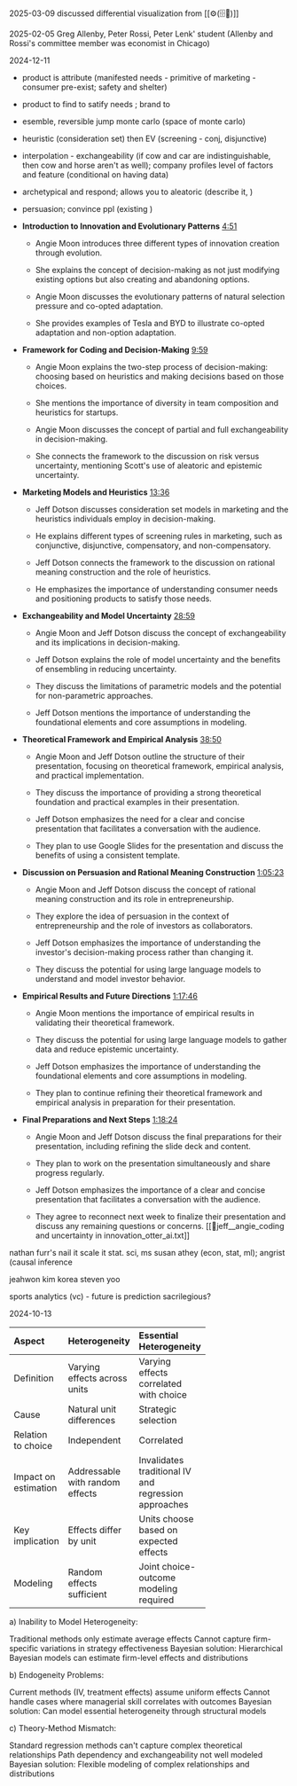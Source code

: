 2025-03-09
discussed differential visualization from [[⚙️(🗄️📝)]]

2025-02-05
Greg Allenby, Peter Rossi, Peter Lenk' student (Allenby and Rossi's committee member was economist in Chicago)

2024-12-11
- product is attribute (manifested needs - primitive of marketing - consumer pre-exist; safety and shelter)
- product to find to satify needs ; brand to  
- esemble, reversible jump monte carlo (space of monte carlo)
- heuristic (consideration set) then EV (screening - conj, disjunctive)
- interpolation - exchangeability (if cow and car are indistinguishable, then cow and horse aren't as well); company profiles level of factors and feature (conditional on having data)
- archetypical and respond; allows you to aleatoric (describe it, )
- persuasion; convince ppl (existing )
 
- **Introduction to Innovation and Evolutionary Patterns** [4:51](https://otter.ai/u/dD7rY4hnyJvKI5fjWWw69uzr25Y?tab=summary&t=292s)
    
    - Angie Moon introduces three different types of innovation creation through evolution.
        
    - She explains the concept of decision-making as not just modifying existing options but also creating and abandoning options.
        
    - Angie Moon discusses the evolutionary patterns of natural selection pressure and co-opted adaptation.
        
    - She provides examples of Tesla and BYD to illustrate co-opted adaptation and non-option adaptation.
        
- **Framework for Coding and Decision-Making** [9:59](https://otter.ai/u/dD7rY4hnyJvKI5fjWWw69uzr25Y?tab=summary&t=600s)
    
    - Angie Moon explains the two-step process of decision-making: choosing based on heuristics and making decisions based on those choices.
        
    - She mentions the importance of diversity in team composition and heuristics for startups.
        
    - Angie Moon discusses the concept of partial and full exchangeability in decision-making.
        
    - She connects the framework to the discussion on risk versus uncertainty, mentioning Scott's use of aleatoric and epistemic uncertainty.
        
- **Marketing Models and Heuristics** [13:36](https://otter.ai/u/dD7rY4hnyJvKI5fjWWw69uzr25Y?tab=summary&t=816s)
    
    - Jeff Dotson discusses consideration set models in marketing and the heuristics individuals employ in decision-making.
        
    - He explains different types of screening rules in marketing, such as conjunctive, disjunctive, compensatory, and non-compensatory.
        
    - Jeff Dotson connects the framework to the discussion on rational meaning construction and the role of heuristics.
        
    - He emphasizes the importance of understanding consumer needs and positioning products to satisfy those needs.
        
- **Exchangeability and Model Uncertainty** [28:59](https://otter.ai/u/dD7rY4hnyJvKI5fjWWw69uzr25Y?tab=summary&t=1740s)
    
    - Angie Moon and Jeff Dotson discuss the concept of exchangeability and its implications in decision-making.
        
    - Jeff Dotson explains the role of model uncertainty and the benefits of ensembling in reducing uncertainty.
        
    - They discuss the limitations of parametric models and the potential for non-parametric approaches.
        
    - Jeff Dotson mentions the importance of understanding the foundational elements and core assumptions in modeling.
        
- **Theoretical Framework and Empirical Analysis** [38:50](https://otter.ai/u/dD7rY4hnyJvKI5fjWWw69uzr25Y?tab=summary&t=2331s)
    
    - Angie Moon and Jeff Dotson outline the structure of their presentation, focusing on theoretical framework, empirical analysis, and practical implementation.
        
    - They discuss the importance of providing a strong theoretical foundation and practical examples in their presentation.
        
    - Jeff Dotson emphasizes the need for a clear and concise presentation that facilitates a conversation with the audience.
        
    - They plan to use Google Slides for the presentation and discuss the benefits of using a consistent template.
        
- **Discussion on Persuasion and Rational Meaning Construction** [1:05:23](https://otter.ai/u/dD7rY4hnyJvKI5fjWWw69uzr25Y?tab=summary&t=3923s)
    
    - Angie Moon and Jeff Dotson discuss the concept of rational meaning construction and its role in entrepreneurship.
        
    - They explore the idea of persuasion in the context of entrepreneurship and the role of investors as collaborators.
        
    - Jeff Dotson emphasizes the importance of understanding the investor's decision-making process rather than changing it.
        
    - They discuss the potential for using large language models to understand and model investor behavior.
        
- **Empirical Results and Future Directions** [1:17:46](https://otter.ai/u/dD7rY4hnyJvKI5fjWWw69uzr25Y?tab=summary&t=4667s)
    
    - Angie Moon mentions the importance of empirical results in validating their theoretical framework.
        
    - They discuss the potential for using large language models to gather data and reduce epistemic uncertainty.
        
    - Jeff Dotson emphasizes the importance of understanding the foundational elements and core assumptions in modeling.
        
    - They plan to continue refining their theoretical framework and empirical analysis in preparation for their presentation.
        
- **Final Preparations and Next Steps** [1:18:24](https://otter.ai/u/dD7rY4hnyJvKI5fjWWw69uzr25Y?tab=summary&t=4705s)
    
    - Angie Moon and Jeff Dotson discuss the final preparations for their presentation, including refining the slide deck and content.
        
    - They plan to work on the presentation simultaneously and share progress regularly.
        
    - Jeff Dotson emphasizes the importance of a clear and concise presentation that facilitates a conversation with the audience.
        
    - They agree to reconnect next week to finalize their presentation and discuss any remaining questions or concerns.
[[👻jeff__angie_coding and uncertainty in innovation_otter_ai.txt]]




nathan furr's nail it scale it
stat. sci, ms
susan athey (econ, stat, ml); angrist (causal inference 

jeahwon kim korea
steven yoo

sports analytics (vc) - future
is prediction sacrilegious?


2024-10-13

| Aspect                    | Heterogeneity                       | Essential <br> Heterogeneity                                       |
| :------------------------ | :---------------------------------------- | :----------------------------------------------------------------------- |
| Definition                | Varying <br> effects across <br> units    | Varying <br> effects <br> correlated <br> with choice                    |
| Cause                     | Natural unit <br> differences             | Strategic <br> selection                                                 |
| Relation <br> to choice   | Independent                               | Correlated                                                               |
| Impact on <br> estimation | Addressable <br> with random <br> effects | Invalidates <br> traditional IV <br> and <br> regression <br> approaches |
| Key <br> implication      | Effects differ <br> by unit               | Units choose <br> based on <br> expected <br> effects                    |
| Modeling                  | Random <br> effects <br> sufficient       | Joint choice- <br> outcome <br> modeling <br> required                   |


a) Inability to Model Heterogeneity:

Traditional methods only estimate average effects
Cannot capture firm-specific variations in strategy effectiveness
Bayesian solution: Hierarchical Bayesian models can estimate firm-level effects and distributions

b) Endogeneity Problems:

Current methods (IV, treatment effects) assume uniform effects
Cannot handle cases where managerial skill correlates with outcomes
Bayesian solution: Can model essential heterogeneity through structural models

c) Theory-Method Mismatch:

Standard regression methods can't capture complex theoretical relationships
Path dependency and exchangeability not well modeled
Bayesian solution: Flexible modeling of complex relationships and distributions

